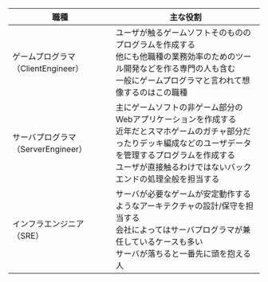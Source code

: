 | 職種 | 主な役割 |
| - | - |
| ゲームプログラマ（ClientEngineer） | ユーザが触るゲームソフトそのもののプログラムを作成する<br>他にも他職種の業務効率のためのツール開発などを作る専門の人も含む<br>一般にゲームプログラマと言われて想像するのはこの職種 |
| サーバプログラマ（ServerEngineer） | 主にゲームソフトの非ゲーム部分のWebアプリケーションを作成する<br>近年だとスマホゲームのガチャ部分だったりデッキ編成などのユーザデータを管理するプログラムを作成する<br>ユーザが直接触るわけではないバックエンドの処理全般を担当する |
| インフラエンジニア（SRE） | サーバが必要なゲームが安定動作するようなアーキテクチャの設計/保守を担当する<br>会社によってはサーバプログラマが兼任しているケースも多い<br>サーバが落ちると一番先に頭を抱える人 |
